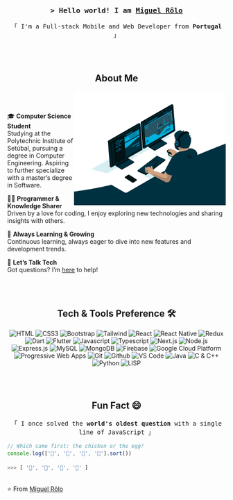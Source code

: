 <h3 align="center">
  <samp>&gt; Hello world! I am
    <b><a target="_blank" href="#">Miguel Rôlo</a></b>
  </samp>
</h3>

<p align="center"> 
  <samp>
    「 I'm a Full-stack Mobile and Web Developer from <b>Portugal</b> 」
  </samp>
</p>
<br/>
<br/>

<h2 align="center">About Me</h2>
<p>
 <img align="right" width="350" src="/assets/programmer.gif" alt="Coding gif" />
  <br/>
  <br/>

🎓 **Computer Science Student**  
Studying at the Polytechnic Institute of Setúbal, pursuing a degree in Computer Engineering. Aspiring to further specialize with a master’s degree in Software.

👨‍💻 **Programmer & Knowledge Sharer**  
Driven by a love for coding, I enjoy exploring new technologies and sharing insights with others.

🚀 **Always Learning & Growing**  
Continuous learning, always eager to dive into new features and development trends.

💬 **Let’s Talk Tech**  
Got questions? I’m <a href='https://github.com/MiguelRolo/miguelrolo/issues'>here</a> to help!
</p>
<br/>
<br/>

<h2 align="center">Tech & Tools Preference 🛠️</h2>
<div align='center'>

  ![HTML](https://img.shields.io/badge/HTML5-E34F26?style=for-the-badge&logo=html5&logoColor=white)
  ![CSS3](https://img.shields.io/badge/CSS3-1572B6?style=for-the-badge&logo=css3&logoColor=white)
  ![Bootstrap](https://img.shields.io/badge/Bootstrap-563D7C?style=for-the-badge&logo=bootstrap&logoColor=white)
  ![Tailwind](https://img.shields.io/badge/Tailwind_CSS-092749?style=for-the-badge&logo=tailwindcss&logoColor=06B6D4&labelColor=000000)
  ![React](https://img.shields.io/badge/-React-61DBFB?style=for-the-badge&labelColor=black&logo=react&logoColor=61DBFB)
  ![React Native](https://img.shields.io/badge/React_Native-20232A?style=for-the-badge&logo=react&logoColor=61DAFB)
  ![Redux](https://img.shields.io/badge/Redux-593D88?style=for-the-badge&logo=redux&logoColor=white)
  ![Dart](https://img.shields.io/badge/Dart-0175C2?style=for-the-badge&logo=dart&logoColor=white)
  ![Flutter](https://img.shields.io/badge/Flutter-02569B?style=for-the-badge&logo=flutter&logoColor=white)
  ![Javascript](https://img.shields.io/badge/Javascript-F0DB4F?style=for-the-badge&labelColor=black&logo=javascript&logoColor=F0DB4F)
  ![Typescript](https://img.shields.io/badge/Typescript-007acc?style=for-the-badge&labelColor=black&logo=typescript&logoColor=007acc)
  ![Next.js](https://img.shields.io/badge/next.js-000000?style=for-the-badge&logo=nextdotjs&logoColor=white)
  ![Node.js](https://img.shields.io/badge/Nodejs-3C873A?style=for-the-badge&labelColor=black&logo=node.js&logoColor=3C873A)
  ![Express.js](https://img.shields.io/badge/Express.js-000000?style=for-the-badge&logo=express&logoColor=white)
  ![MySQL](https://img.shields.io/badge/MySQL-F29111?style=for-the-badge&logo=mysql&logoColor=white)
  ![MongoDB](https://img.shields.io/badge/MongoDB-4EA94B?style=for-the-badge&logo=mongodb&logoColor=white)
  ![Firebase](https://img.shields.io/badge/Firebase-FFA611?style=for-the-badge&logo=firebase&logoColor=white)
  ![Google Cloud Platform](https://img.shields.io/badge/Google%20Cloud%20Platform-4285F4?style=for-the-badge&logo=google%20cloud&logoColor=white)
  ![Progressive Web Apps](https://img.shields.io/badge/Progressive%20Web%20Apps-5A0FC8?style=for-the-badge)
  ![Git](https://img.shields.io/badge/Git-F05032?style=for-the-badge&logo=git&logoColor=white)
  ![Github](https://img.shields.io/badge/Github-333?style=for-the-badge&logo=github&logoColor=white)
  ![VS Code](https://img.shields.io/badge/Visual_Studio-0078d7?style=for-the-badge&logo=visual%20studio&logoColor=white)
  ![Java](https://img.shields.io/badge/Java-F89820?style=for-the-badge)
  ![C & C++](https://img.shields.io/badge/C%20&%20C++-659ad2?style=for-the-badge&logo=c%2B%2B&logoColor=white)
  ![Python](https://img.shields.io/badge/Python-black?style=for-the-badge&logo=python&logoColor=white)
  ![LISP](https://img.shields.io/badge/Lisp-000000?style=for-the-badge)
</div>
<br/>
<br/>

<h2 align="center">Fun Fact 😄</h2>
<p align="center">
  <samp>
  「 I once solved the <b>world's oldest question</b> with a single line of JavaScript 」
  </samp>
</p>

```javascript
// Which came first: the chicken or the egg?
console.log(['🥚', '🐣', '🐥', '🐔'].sort())

>>> [ '🐔', '🐣', '🐥', '🥚' ]
```

<br>
⭐️ From <a href='https://github.com/MiguelRolo'>Miguel Rôlo</a>